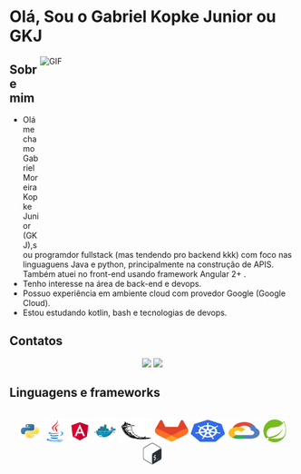 # Olá, Sou o Gabriel Kopke Junior ou GKJ 

<img align="right" alt="GIF"  height="330" width="450" src="https://www.grupooffice.com.br/gallery_gen/6aeca5424ed96a96fb9b5ce60687e2e7_anim.gif">




## Sobre mim
- Olá me chamo Gabriel Moreira Kopke Junior (GKJ),sou programdor fullstack (mas tendendo pro backend kkk) com foco nas linguaguens Java e python, principalmente na construção de APIS. Também atuei no front-end usando framework Angular 2+ . 
- Tenho interesse na área de back-end e devops.
- Possuo experiência em ambiente cloud com provedor Google (Google Cloud).
- Estou estudando kotlin, bash e tecnologias de devops.




## Contatos


<div align ="center"> 
  
  <a href = "mailto:gabrielkopke668@gmail.com"><img src="https://img.shields.io/badge/-Gmail-%23333?style=for-the-badge&logo=gmail&logoColor=white" target="_blank"></a>
  <a href="https://www.linkedin.com/in/gabriel-kopke-j%C3%BAnior-5b4a88193/" target="_blank"><img src="https://img.shields.io/badge/-LinkedIn-%230077B5?style=for-the-badge&logo=linkedin&logoColor=white" target="_blank"></a> 
  </div>
  

## Linguagens e frameworks
  
  <div style="display: inline_block" align = "center"><br>

  <img align="center" alt="GKJ-Python" height="30" width="40" src="https://raw.githubusercontent.com/devicons/devicon/master/icons/python/python-original.svg">
  <img align="center"  src="https://raw.githubusercontent.com/devicons/devicon/master/icons/java/java-original.svg" alt="java" width="40" height="40">
   <img align="center" src="https://github.com/devicons/devicon/blob/master/icons/angular/angular-original.svg" alt="angular" width="40" height="40">
    <img align="center"  src="https://github.com/devicons/devicon/blob/6910f0503efdd315c8f9b858234310c06e04d9c0/icons/docker/docker-original.svg" alt="docker" width="40" height="40"> 
    <img align="center" src="https://github.com/devicons/devicon/blob/6910f0503efdd315c8f9b858234310c06e04d9c0/icons/flask/flask-original.svg" alt="flask" width="60" height="40"> 
      <img align="center" src="https://github.com/devicons/devicon/blob/6910f0503efdd315c8f9b858234310c06e04d9c0/icons/gitlab/gitlab-original.svg" alt="gitlab" width="60" height="40"> 
    <img align="center" src="https://github.com/devicons/devicon/blob/6910f0503efdd315c8f9b858234310c06e04d9c0/icons/kubernetes/kubernetes-original.svg" alt="kubernetes" width="60" height="40"> 
    <img align="center" src="https://github.com/devicons/devicon/blob/6910f0503efdd315c8f9b858234310c06e04d9c0/icons/googlecloud/googlecloud-original.svg" alt="GCP" width="60" height="40"> 
    <img align="center" src="https://github.com/devicons/devicon/blob/6910f0503efdd315c8f9b858234310c06e04d9c0/icons/spring/spring-original.svg" alt="springframework" width="40" height="40"> 
    <img align="center" src="https://github.com/devicons/devicon/blob/6910f0503efdd315c8f9b858234310c06e04d9c0/icons/bash/bash-original.svg" alt="bash" width="40" height="40"> 
        
</div>
  



